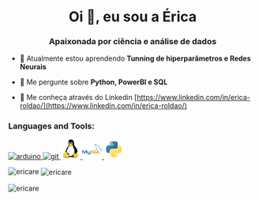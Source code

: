 <h1 align="center">Oi 👋, eu sou a Érica</h1>
<h3 align="center">Apaixonada por ciência e análise de dados</h3>

- 🌱 Atualmente estou aprendendo **Tunning de hiperparâmetros e Redes Neurais**

- 💬 Me pergunte sobre **Python, PowerBI e SQL**

- 📄 Me conheça através do Linkedin [https://www.linkedin.com/in/erica-roldao/](https://www.linkedin.com/in/erica-roldao/)

<p align="left">
</p>

<h3 align="left">Languages and Tools:</h3>
<p align="left"> <a href="https://www.arduino.cc/" target="_blank" rel="noreferrer"> <img src="https://cdn.worldvectorlogo.com/logos/arduino-1.svg" alt="arduino" width="40" height="40"/> </a> <a href="https://git-scm.com/" target="_blank" rel="noreferrer"> <img src="https://www.vectorlogo.zone/logos/git-scm/git-scm-icon.svg" alt="git" width="40" height="40"/> </a> <a href="https://www.linux.org/" target="_blank" rel="noreferrer"> <img src="https://raw.githubusercontent.com/devicons/devicon/master/icons/linux/linux-original.svg" alt="linux" width="40" height="40"/> </a> <a href="https://www.mysql.com/" target="_blank" rel="noreferrer"> <img src="https://raw.githubusercontent.com/devicons/devicon/master/icons/mysql/mysql-original-wordmark.svg" alt="mysql" width="40" height="40"/> </a> <a href="https://www.python.org" target="_blank" rel="noreferrer"> <img src="https://raw.githubusercontent.com/devicons/devicon/master/icons/python/python-original.svg" alt="python" width="40" height="40"/> </a> </p>

<p><img align="left" src="https://github-readme-stats.vercel.app/api/top-langs?username=ericare&show_icons=true&locale=en&layout=compact" alt="ericare" /></p>

<p>&nbsp;<img align="center" src="https://github-readme-stats.vercel.app/api?username=ericare&show_icons=true&locale=en" alt="ericare" /></p>

<p><img align="center" src="https://github-readme-streak-stats.herokuapp.com/?user=ericare&" alt="ericare" /></p>



<!--
**ericare/ericare** is a ✨ _special_ ✨ repository because its `README.md` (this file) appears on your GitHub profile.

Here are some ideas to get you started:

- 🔭 I’m currently working on ...
- 🌱 I’m currently learning ...
- 👯 I’m looking to collaborate on ...
- 🤔 I’m looking for help with ...
- 💬 Ask me about ...
- 📫 How to reach me: ...
- 😄 Pronouns: ...
- ⚡ Fun fact: ...
-->
